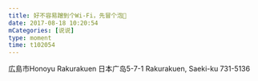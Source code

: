 ```yaml
---
title: 好不容易蹭到个Wi-Fi，先冒个泡👀
date: 2017-08-18 10:20:54
mCategories: [说说]
type: moment
time: t102054
---
```



広島市Honoyu Rakurakuen
日本广岛5-7-1 Rakurakuen, Saeki-ku 731-5136
